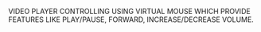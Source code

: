 VIDEO PLAYER CONTROLLING USING VIRTUAL MOUSE  WHICH PROVIDE FEATURES LIKE PLAY/PAUSE, FORWARD, INCREASE/DECREASE VOLUME.

